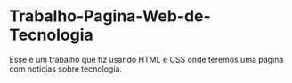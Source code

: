 # Trabalho-Pagina-Web-de-Tecnologia
Esse é um trabalho que fiz usando HTML e CSS onde teremos uma página com noticias sobre tecnologia.
